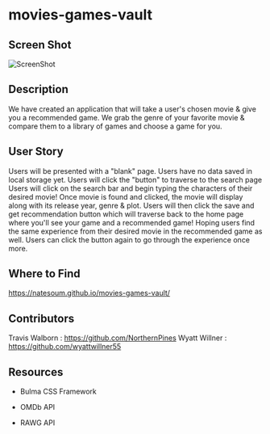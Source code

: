 # movies-games-vault

## Screen Shot
![ScreenShot](./assets/images/Screenshot.jpg)

## Description

We have created an application that will take a user's chosen movie & give you a recommended game. 
We grab the genre of your favorite movie & compare them to a library of games and choose a game for you. 

## User Story 

Users will be presented with a "blank" page. 
Users have no data saved in local storage yet. 
Users will click the "button" to traverse to the search page
Users will click on the search bar and begin typing the characters of their desired movie! 
Once movie is found and clicked, the movie will display along with its release year, genre & plot. 
Users will then click the save and get recommendation button which will traverse back to the home page where you'll see your game and a recommended game! 
Hoping users find the same experience from their desired movie in the recommended game as well. 
Users can click the button again to go through the experience once more. 

## Where to Find

https://natesoum.github.io/movies-games-vault/

## Contributors 

Travis Walborn : https://github.com/NorthernPines
Wyatt Willner : https://github.com/wyattwillner55


## Resources

* Bulma CSS Framework

* OMDb API

* RAWG API
